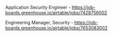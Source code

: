 Application Security Engineer - https://job-boards.greenhouse.io/airtable/jobs/7428756002

Engineering Manager, Security - https://job-boards.greenhouse.io/airtable/jobs/7653083002


